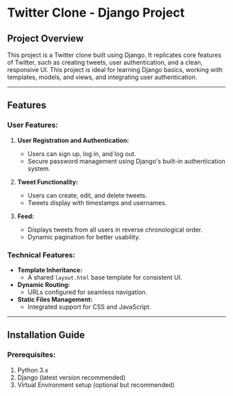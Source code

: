 # Twitter Clone - Django Project

## Project Overview

This project is a Twitter clone built using Django. It replicates core features of Twitter, such as creating tweets, user authentication, and a clean, responsive UI. This project is ideal for learning Django basics, working with templates, models, and views, and integrating user authentication.

---

## Features

### User Features:

1. **User Registration and Authentication:**

   - Users can sign up, log in, and log out.
   - Secure password management using Django's built-in authentication system.

2. **Tweet Functionality:**

   - Users can create, edit, and delete tweets.
   - Tweets display with timestamps and usernames.

3. **Feed:**
   - Displays tweets from all users in reverse chronological order.
   - Dynamic pagination for better usability.

### Technical Features:

- **Template Inheritance:**
  - A shared `layout.html` base template for consistent UI.
- **Dynamic Routing:**
  - URLs configured for seamless navigation.
- **Static Files Management:**
  - Integrated support for CSS and JavaScript.

---

## Installation Guide

### Prerequisites:

1. Python 3.x
2. Django (latest version recommended)
3. Virtual Environment setup (optional but recommended)
